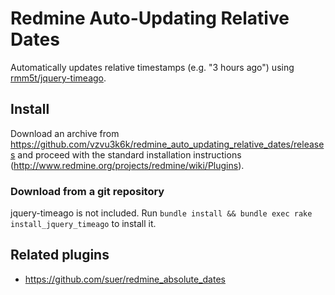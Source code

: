 # Redmine Auto-Updating Relative Dates

Automatically updates relative timestamps (e.g. "3 hours ago") using [rmm5t/jquery-timeago](https://github.com/rmm5t/jquery-timeago).

## Install

Download an archive from https://github.com/vzvu3k6k/redmine_auto_updating_relative_dates/releases and proceed with the standard installation instructions (http://www.redmine.org/projects/redmine/wiki/Plugins).

### Download from a git repository

jquery-timeago is not included. Run `bundle install && bundle exec rake install_jquery_timeago` to install it.

## Related plugins

- https://github.com/suer/redmine_absolute_dates
